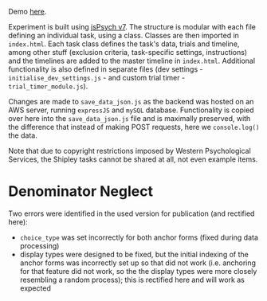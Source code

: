 Demo [here](https://experiment.quorumapp.com/fpt_demo/).

Experiment is built using [jsPsych v7](). The structure is modular with each file defining an individual task, using a class. Classes are then imported in `index.html`. Each task class defines the task's data, trials and timeline, among other stuff (exclusion criteria, task-specific settings, instructions) and the timelines are added to the master timeline in `index.html`. Additional functionality is also defined in separate files (dev settings - `initialise_dev_settings.js` - and custom trial timer - `trial_timer_module.js`).

Changes are made to `save_data_json.js` as the backend was hosted on an AWS server, running `expressJS` and `mySQL` database. Functionality is copied over here into the `save_data_json.js` file and is maximally preserved, with the difference that instead of making POST requests, here we `console.log()` the data.

Note that due to copyright restrictions imposed by Western Psychological Services, the Shipley tasks cannot be shared at all, not even example items.

# Denominator Neglect

Two errors were identified in the used version for publication (and rectified here):
- `choice_type` was set incorrectly for both anchor forms (fixed during data processing)
- display types were designed to be fixed, but the initial indexing of the anchor forms was incorrectly set up so that did not work (i.e. anchoring for that feature did not work, so the the display types were more closely resembling a random process); this is rectified here and will work as expected